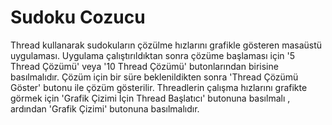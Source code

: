 # Sudoku Cozucu
Thread kullanarak sudokuların çözülme hızlarını grafikle gösteren masaüstü uygulaması.
Uygulama çalıştırıldıktan sonra çözüme başlaması için '5 Thread Çözümü' veya '10 Thread Çözümü' butonlarından birisine basılmalıdır.
Çözüm için bir süre beklenildikten sonra 'Thread Çözümü Göster' butonu ile çözüm gösterilir.
Threadlerin çalışma hızlarını grafikte görmek için 'Grafik Çizimi İçin Thread Başlatıcı' butonuna basılmalı ,
ardından 'Grafik Çizimi' butonuna basılmalıdır.
